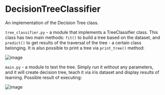 # DecisionTreeClassifier

An implementation of the Decision Tree class.

```tree_classifier.py``` - a module that implements a TreeClassifier class. This class has two main methods: ```fit()``` to build a tree based on the dataset, and ```predict()``` to get results of the traversal of the tree - a certain class belonging. It is also possible to print a tree via ```print_tree()``` method:

![image](https://user-images.githubusercontent.com/91615650/155099030-4e45ab86-f19f-434c-9d60-9fe4107b61c4.png)


```main.py``` - a module to test the tree. Simply run it without any parameters, and it will create decision tree, teach it via iris dataset and display results of learning. Possible result of executing:

![image](https://user-images.githubusercontent.com/91615650/155097672-a5b54aa3-52b3-4db7-aada-b2eeb9194baa.png)

